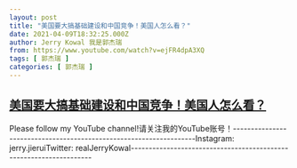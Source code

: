 ```yaml
---
layout: post
title: "美国要大搞基础建设和中国竞争！美国人怎么看？"
date: 2021-04-09T18:32:25.000Z
author: Jerry Kowal 我是郭杰瑞
from: https://www.youtube.com/watch?v=ejFR4dpA3XQ
tags: [ 郭杰瑞 ]
categories: [ 郭杰瑞 ]
---
```

<!--1617993145000-->
[美国要大搞基础建设和中国竞争！美国人怎么看？](https://www.youtube.com/watch?v=ejFR4dpA3XQ)
------

<div>
Please follow my YouTube channel!请关注我的YouTube账号！-------------------------------------------------------------------Instagram:  jerry.jieruiTwitter:  realJerryKowal-------------------------------------------------------------------
</div>
